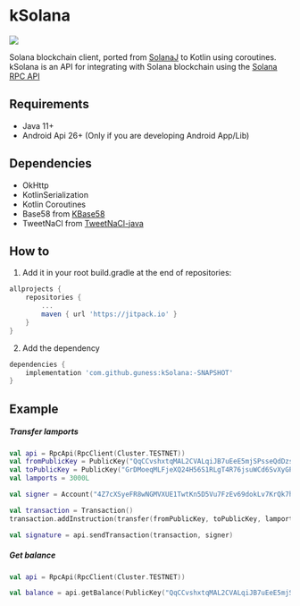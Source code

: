 # kSolana
[![](https://jitpack.io/v/guness/kSolana.svg)](https://jitpack.io/#guness/kSolana)

Solana blockchain client, ported from [SolanaJ](https://github.com/skynetcapital/solanaj) to Kotlin using coroutines.
kSolana is an API for integrating with Solana blockchain using the [Solana RPC API](https://docs.solana.com/apps/jsonrpc-api)

## Requirements
- Java 11+
- Android Api 26+ (Only if you are developing Android App/Lib)

## Dependencies
- OkHttp
- KotlinSerialization
- Kotlin Coroutines
- Base58 from [KBase58](https://github.com/komputing/KBase58) 
- TweetNaCl from [TweetNaCl-java](https://github.com/InstantWebP2P/tweetnacl-java)

## How to
1. Add it in your root build.gradle at the end of repositories:

```gradle
allprojects {
    repositories {
        ...
        maven { url 'https://jitpack.io' }
    }
}
```
2. Add the dependency

```gradle
dependencies {
    implementation 'com.github.guness:kSolana:-SNAPSHOT' 
}
```

## Example
##### Transfer lamports

```kotlin
val api = RpcApi(RpcClient(Cluster.TESTNET))
val fromPublicKey = PublicKey("QqCCvshxtqMAL2CVALqiJB7uEeE5mjSPsseQdDzsRUo")
val toPublicKey = PublicKey("GrDMoeqMLFjeXQ24H56S1RLgT4R76jsuWCd6SvXyGPQ5")
val lamports = 3000L

val signer = Account("4Z7cXSyeFR8wNGMVXUE1TwtKn5D5Vu7FzEv69dokLv7KrQk7h6pu4LF8ZRR9yQBhc7uSM6RTTZtU1fmaxiNrxXrs")

val transaction = Transaction()
transaction.addInstruction(transfer(fromPublicKey, toPublicKey, lamports))

val signature = api.sendTransaction(transaction, signer)
```

##### Get balance

```kotlin
val api = RpcApi(RpcClient(Cluster.TESTNET))

val balance = api.getBalance(PublicKey("QqCCvshxtqMAL2CVALqiJB7uEeE5mjSPsseQdDzsRUo")) 
```
